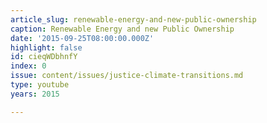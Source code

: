 ```yaml
---
article_slug: renewable-energy-and-new-public-ownership
caption: Renewable Energy and new Public Ownership
date: '2015-09-25T08:00:00.000Z'
highlight: false
id: cieqWDbhnfY
index: 0
issue: content/issues/justice-climate-transitions.md
type: youtube
years: 2015

---
```

